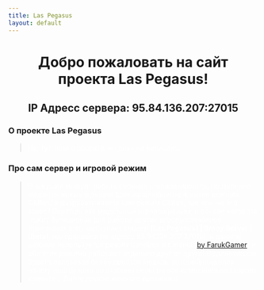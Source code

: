 ```yaml
---
title: Las Pegasus
layout: default
---
```

 
# <center>Добро пожаловать на сайт проекта Las Pegasus!</center>
## <center>IP Адресс сервера: 95.84.136.207:27015</center>

### О проекте Las Pegasus
><span style="color:white">Ну, тут типа о проекте, но пока не написано.</span>

### Про сам сервер и игровой режим
><span style="color:white">В текущий момент работа сервера стабилизируется, постепенно вводятся новые функции (для дальнейшего развития режима C&Box)
и разрабатывается сам режим C&Box, так что-же это такое? Вкратце: это модульный игровой режим, в основе которого лежит функционал
для работы других игровых режимов (примером тому выступает сервер **[Las Pegasus] | Brony Server | [Beta]**, находящийся по адресу 95.84.136.207:27015),
в данном режиме используется режим SandBox и Cinema ([by FarukGamer](https://github.com/FarukGamer/cinema)) и оба этих режима работают отдельно друг от друга! В дальнейшем будет
реализован более простой модуль, который позволит налету подгружать со стороны сервера все изменения на сторону клиента... Дайте просто немного времени :)</span>